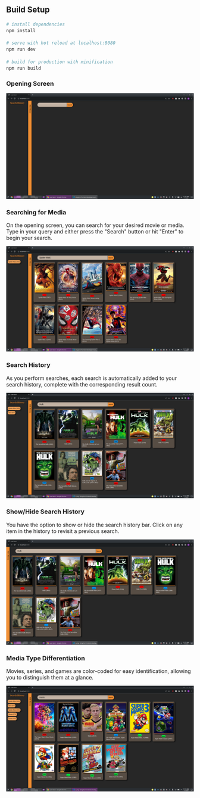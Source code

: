 ## Build Setup

``` bash
# install dependencies
npm install

# serve with hot reload at localhost:8080
npm run dev

# build for production with minification
npm run build
```

### Opening Screen
![Screenshot 1](img/1.png)

### Searching for Media
On the opening screen, you can search for your desired movie or media. Type in your query and either press the "Search" button or hit "Enter" to begin your search.

![Screenshot 2](img/2.png)

### Search History
As you perform searches, each search is automatically added to your search history, complete with the corresponding result count.

![Screenshot 3](img/3.png)

### Show/Hide Search History
You have the option to show or hide the search history bar. Click on any item in the history to revisit a previous search.

![Screenshot 4](img/4.png)

### Media Type Differentiation
Movies, series, and games are color-coded for easy identification, allowing you to distinguish them at a glance.

![Screenshot 5](img/5.png)

